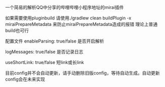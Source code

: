 一个简易的解析QQ中分享的哔哩哔哩小程序地址的mirai插件

如果需要使用pluginbuild 请使用./gradlew clean buildPlugin -x miraiPrepareMetadata 来防止miraiPrepareMetadata造成的报错
理论上普通build也可行


配置文件
enableParsing: true/false 是否开启解析

logMessages: true/false 是否记录日志

useShortLink: true/false 短link或长link


目前config并不会自动更新，请手动删除旧版config，等待自动生成。自动更新config会在未来实现
